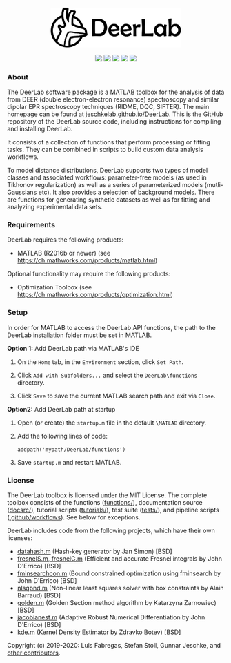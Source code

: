 
<p align="center">
<img src="./docsrc/source/_static/logo_dark.png" alt="DeerLab Logo" width="60%"></img>
</p>
</div>

<p align="center">
  <img src="https://img.shields.io/github/issues-raw/JeschkeLab/DeerLab?style=flat"></img>
  <img src="https://img.shields.io/badge/MATLAB-R2016b--R2020a-brightgreen?style=flat"></img>
  <img src="https://img.shields.io/github/downloads/JeschkeLab/DeerLab/total?style=flat"></img>
  <img src="https://img.shields.io/endpoint?url=https%3A%2F%2Fdeershields.s3.eu-central-1.amazonaws.com%2Fcoverage_badge.json"></img>
  <img src="https://img.shields.io/endpoint?url=https%3A%2F%2Fdeershields.s3.eu-central-1.amazonaws.com%2Ftestsuite_badge.json"></img>
</p>

### About
The DeerLab software package is a MATLAB toolbox for the analysis of data from DEER (double electron-electron resonance) spectroscopy and similar dipolar EPR spectroscopy techniques (RIDME, DQC, SIFTER). The main homepage can be found at [jeschkelab.github.io/DeerLab](https://jeschkelab.github.io/DeerLab/). This is the GitHub repository of the DeerLab source code, including instructions for compiling and installing DeerLab.

It consists of a collection of functions that perform processing or fitting tasks. They can be combined in scripts to build custom data analysis workflows.

To model distance distributions, DeerLab supports two types of model classes and associated workflows: parameter-free models (as used in Tikhonov regularization) as well as a series of parameterized models (mutli-Gaussians etc). It also provides a selection of background models. There are functions for generating synthetic datasets as well as for fitting and analyzing experimental data sets.

### Requirements
DeerLab requires the following products:

  * MATLAB (R2016b or newer) (see <https://ch.mathworks.com/products/matlab.html>)
 
 Optional functionality may require the following products:
 
  * Optimization Toolbox (see <https://ch.mathworks.com/products/optimization.html>)

### Setup

In order for MATLAB to access the DeerLab API functions, the path to the DeerLab installation folder must be set in MATLAB.

**Option 1:** Add DeerLab path via MATLAB's IDE

1) On the ``Home`` tab, in the ``Environment`` section, click ``Set Path``. 

2) Click ``Add with Subfolders...`` and select the ``DeerLab\functions`` directory. 

3) Click ``Save`` to save the current MATLAB search path and exit via ``Close``.

**Option2:**  Add DeerLab path at startup

1) Open (or create) the ``startup.m`` file in the default ``\MATLAB`` directory.

2) Add the following lines of code:

       addpath('mypath/DeerLab/functions')

3) Save ``startup.m`` and restart MATLAB.

### License

The DeerLab toolbox is licensed under the MIT License. The complete toolbox consists of the functions ([functions/](https://github.com/luisfabib/deerlab/tree/master/functions)), documentation source ([docsrc/](https://github.com/luisfabib/deerlab/tree/master/docsrc)), tutorial scripts ([tutorials/](https://github.com/luisfabib/deerlab/tree/master/tutorials)), test suite ([tests/](https://github.com/luisfabib/deerlab/tree/master/tests)), and pipeline scripts ([.github/workflows](https://github.com/luisfabib/deerlab/tree/master/.github/workflows)). See below for exceptions.

DeerLab includes code from the following projects, which have their own licenses:
- [datahash.m](https://www.mathworks.com/matlabcentral/fileexchange/31272-datahash) (Hash-key generator by Jan Simon) [BSD] 
- [fresnelS.m, fresnelC.m](https://www.mathworks.com/matlabcentral/fileexchange/28765-fresnels-and-fresnelc) (Efficient and accurate Fresnel integrals by John D'Errico) [BSD]
- [fminsearchcon.m](https://www.mathworks.com/matlabcentral/fileexchange/8277-fminsearchbnd-fminsearchcon) (Bound constrained optimization using fminsearch by John D'Errico) [BSD]
- [nlsqbnd.m](https://www.mathworks.com/matlabcentral/fileexchange/8277-fminsearchbnd-fminsearchcon) (Non-linear least squares solver with box constraints by Alain Barraud) [BSD]
- [golden.m](https://www.mathworks.com/matlabcentral/fileexchange/25919-golden-section-method-algorithm) (Golden Section method algorithm by Katarzyna Zarnowiec) [BSD]
- [jacobianest.m](https://www.mathworks.com/matlabcentral/fileexchange/13490-adaptive-robust-numerical-differentiation) (Adaptive Robust Numerical Differentiation by John D'Errico) [BSD]
- [kde.m](https://ch.mathworks.com/matlabcentral/fileexchange/14034-kernel-density-estimator) (Kernel Density Estimator by Zdravko Botev) [BSD]

Copyright (c) 2019-2020: Luis Fabregas, Stefan Stoll, Gunnar Jeschke, and [other contributors](https://github.com/luisfabib/deerlab/contributors).

